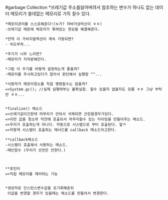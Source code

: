 
#garbage Collection
	*쓰레기값
	주소를잃어버려서 참조하는 변수가 하나도 없는 데이터
	메모리가 쓸데없는 메모리로 가득 찰수 있다.

	
	*메모리관리를 스스로해준다!(누가? 자바가상머신이 ㅎㅎ)
	-쓰레기값 때문에 메모리가 묶여있는 현상을 해결해준다.

	*만약 이 가비지컬렉션이 계속 가동되면?
	- 속도부하...

	*주기가 너무 느리면?
	-메모리가 지저분해진다.

	*그럼 이 주기를 어떻게 설정하는게 좋을까?
	-메모리를 주시하고있다가 알아서 판단해서 실행함 ^^...
	
	*사용자가 메모리청소를 직접 명령할수는 없을까?
	=>System.gc(); //실제 실행여부는 불확실함. 할수 있을지 없을지도 모름 ㅎㅎ 그냥 부탁만 ㅎㅎ...


	*finalize() 메소드
	=>쓰레기값이긴한데 마무리가 안되서 삭제되면 곤란할경우가있다.
	=>이런 값을 청소하 직전에 호출되서 마무리할수 있는 타이밍을 만들어주는 메소드.
	=>우리가 호출하는게 아니다. 자동으로 시스템으로 부터 호출된다. 헐ㅋ
	=>저렇게 시스템이 호출하는 메서드를 callback 메소드라고한다.

	**callback메소드
	-시스템이 호출해서 사용하는 메소드.
	-메인함수 (우리가 선언은 안한다.)



	**포인터
	=>직접 메모리를 제어하는 기능


	*생성자로 인스턴스변수값을 초기화해준뒤
	 이값을 변경할 경우가 있을때는 메소드를 만들어서 변경한다.


